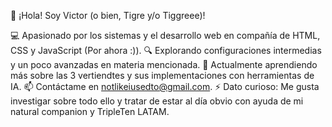 👋 ¡Hola! Soy Victor (o bien, Tigre y/o Tiggreee)!

💻 Apasionado por los sistemas y el desarrollo web en compañía de HTML, CSS y JavaScript (Por ahora :)).
🔍 Explorando configuraciones intermedias y un poco avanzadas en materia mencionada.
🌱 Actualmente aprendiendo más sobre las 3 vertiendtes y sus implementaciones con herramientas de IA.
📫 Contáctame en notlikeiusedto@gmail.com.
⚡ Dato curioso: Me gusta investigar sobre todo ello y tratar de estar al día obvio con ayuda de mi natural companion y TripleTen LATAM.

<!-- Este README aparece en mi perfil, puedes ver más de mis proyectos aquí. -->

